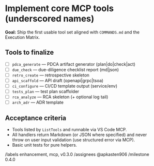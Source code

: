 # Implement core MCP tools (underscored names)

**Goal:** Ship the first usable tool set aligned with `COMMANDS.md` and the Execution Matrix.

## Tools to finalize

- [ ] `pdca_generate` — PDCA artifact generator (plan|do|check|act)
- [ ] `due_check` — due-diligence checklist report (md|json)
- [ ] `retro_create` — retrospective skeleton
- [ ] `api_scaffold` — API draft (openapi|grpc|tsoa)
- [ ] `ci_configure` — CI/CD template output (service/env)
- [ ] `tests_plan` — test plan scaffolder
- [ ] `rca_analyze` — RCA skeleton (+ optional log tail)
- [ ] `arch_adr` — ADR template

## Acceptance criteria

- Tools listed by `ListTools` and runnable via VS Code MCP.
- All handlers return Markdown (or JSON where specified) and never throw on user input validation (use structured error via MCP).
- Basic unit tests for pure helpers.

/labels enhancement, mcp, v0.3.0
/assignees @apkasten906
/milestone 0.4.0
